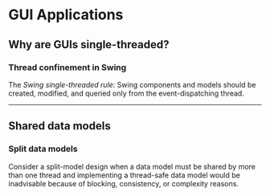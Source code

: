 # GUI Applications

## Why are GUIs single-threaded?

### Thread confinement in Swing

The _Swing single-threaded rule_: Swing components and models should be created, modified, and
queried only from the event-dispatching thread.

----

## Shared data models

### Split data models

Consider a split-model design when a data model must be shared by more than one thread and
implementing a thread-safe data model would be inadvisable because of blocking, consistency,
or complexity reasons.
